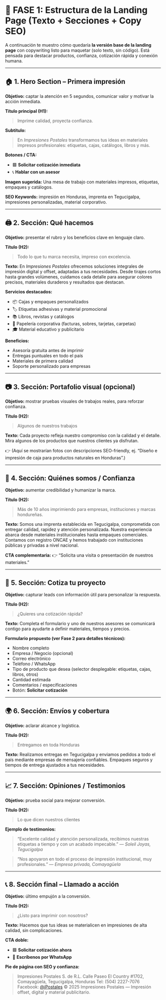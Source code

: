 # 🚀 **FASE 1: Estructura de la Landing Page (Texto + Secciones + Copy SEO)**

A continuación te muestro cómo quedaría **la versión base de la landing page** con copywriting listo para maquetar (solo texto, sin código). Está pensada para destacar productos, confianza, cotización rápida y conexión humana.

---

## 🏠 **1. Hero Section – Primera impresión**

**Objetivo:** captar la atención en 5 segundos, comunicar valor y motivar la acción inmediata.

**Título principal (H1):**

> Imprime calidad, proyecta confianza.

**Subtítulo:**

> En *Impresiones Postales* transformamos tus ideas en materiales impresos profesionales: etiquetas, cajas, catálogos, libros y más.

**Botones / CTA:**

* 🟩 **Solicitar cotización inmediata**
* 📞 **Hablar con un asesor**

**Imagen sugerida:**
Una mesa de trabajo con materiales impresos, etiquetas, empaques y catálogos.

**SEO Keywords:** impresión en Honduras, imprenta en Tegucigalpa, impresiones personalizadas, material corporativo.

---

## 🖨️ **2. Sección: Qué hacemos**

**Objetivo:** presentar el rubro y los beneficios clave en lenguaje claro.

**Título (H2):**

> Todo lo que tu marca necesita, impreso con excelencia.

**Texto:**
En *Impresiones Postales* ofrecemos soluciones integrales de impresión digital y offset, adaptadas a tus necesidades. Desde tirajes cortos hasta grandes volúmenes, cuidamos cada detalle para asegurar colores precisos, materiales duraderos y resultados que destacan.

**Servicios destacados:**

* 📦 Cajas y empaques personalizados
* 🏷️ Etiquetas adhesivas y material promocional
* 📚 Libros, revistas y catálogos
* 📄 Papelería corporativa (facturas, sobres, tarjetas, carpetas)
* 🎓 Material educativo y publicitario

**Beneficios:**

* Asesoría gratuita antes de imprimir
* Entregas puntuales en todo el país
* Materiales de primera calidad
* Soporte personalizado para empresas

---

## 📷 **3. Sección: Portafolio visual (opcional)**

**Objetivo:** mostrar pruebas visuales de trabajos reales, para reforzar confianza.

**Título (H2):**

> Algunos de nuestros trabajos

**Texto:**
Cada proyecto refleja nuestro compromiso con la calidad y el detalle. Mira algunos de los productos que nuestros clientes ya disfrutan.

👉 (Aquí se mostrarían fotos con descripciones SEO-friendly, ej. “Diseño e impresión de caja para productos naturales en Honduras”.)

---

## 🏢 **4. Sección: Quiénes somos / Confianza**

**Objetivo:** aumentar credibilidad y humanizar la marca.

**Título (H2):**

> Más de 10 años imprimiendo para empresas, instituciones y marcas hondureñas.

**Texto:**
Somos una imprenta establecida en Tegucigalpa, comprometida con entregar calidad, rapidez y atención personalizada. Nuestra experiencia abarca desde materiales institucionales hasta empaques comerciales.
Contamos con registro ONCAE y hemos trabajado con instituciones públicas y privadas a nivel nacional.

**CTA complementaria:**
👉 “Solicita una visita o presentación de nuestros materiales.”

---

## 💬 **5. Sección: Cotiza tu proyecto**

**Objetivo:** capturar leads con información útil para personalizar la respuesta.

**Título (H2):**

> ¿Quieres una cotización rápida?

**Texto:**
Completa el formulario y uno de nuestros asesores se comunicará contigo para ayudarte a definir materiales, tiempos y precios.

**Formulario propuesto (ver Fase 2 para detalles técnicos):**

* Nombre completo
* Empresa / Negocio (opcional)
* Correo electrónico
* Teléfono / WhatsApp
* Tipo de producto que desea (selector desplegable: etiquetas, cajas, libros, otros)
* Cantidad estimada
* Comentarios / especificaciones
* Botón: **Solicitar cotización**

---

## 🌍 **6. Sección: Envíos y cobertura**

**Objetivo:** aclarar alcance y logística.

**Título (H2):**

> Entregamos en toda Honduras

**Texto:**
Realizamos entregas en Tegucigalpa y enviamos pedidos a todo el país mediante empresas de mensajería confiables. Empaques seguros y tiempos de entrega ajustados a tus necesidades.

---

## 📈 **7. Sección: Opiniones / Testimonios**

**Objetivo:** prueba social para mejorar conversión.

**Título (H2):**

> Lo que dicen nuestros clientes

**Ejemplo de testimonios:**

> “Excelente calidad y atención personalizada, recibimos nuestras etiquetas a tiempo y con un acabado impecable.”
> — *Soleil Joyas, Tegucigalpa*

> “Nos apoyaron en todo el proceso de impresión institucional, muy profesionales.”
> — *Empresa privada, Comayagüela*

---

## 📞 **8. Sección final – Llamado a acción**

**Objetivo:** último empujón a la conversión.

**Título (H2):**

> ¿Listo para imprimir con nosotros?

**Texto:**
Hacemos que tus ideas se materialicen en impresiones de alta calidad, sin complicaciones.

**CTA doble:**

* 🟩 **Solicitar cotización ahora**
* 💬 **Escríbenos por WhatsApp**

**Pie de página con SEO y confianza:**

> Impresiones Postales S. de R.L.
> Calle Paseo El Country #1702, Comayagüela, Tegucigalpa, Honduras
> Tel: (504) 2227-7076
> Facebook: [@iPostales](https://www.facebook.com/iPostales)
> © 2025 Impresiones Postales — Impresión offset, digital y material publicitario.
